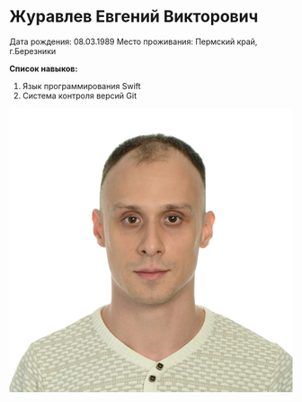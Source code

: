 # Журавлев Евгений Викторович

Дата рождения: 08.03.1989
Место проживания: Пермский край, г.Березники

**Список навыков:**
1. Язык программирования Swift
2. Система контроля версий Git

![Photo](img/photo.jpg)

